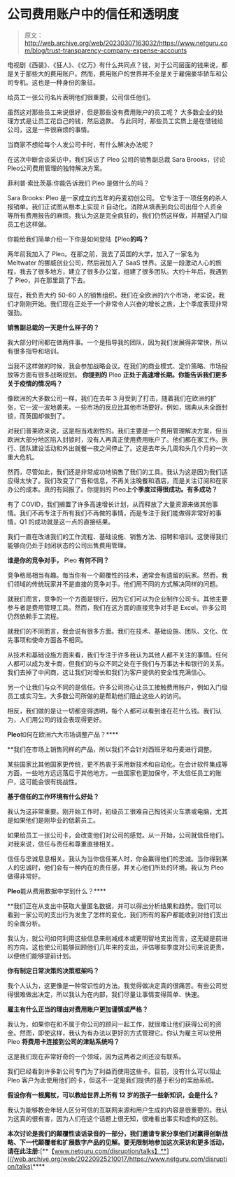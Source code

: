 # 公司费用账户中的信任和透明度

> 原文：<http://web.archive.org/web/20230307163032/https://www.netguru.com/blog/trust-transparency-company-expense-accounts>

 电视剧《西装》、《狂人》、《亿万》有什么共同点？钱，对于公司层面的钱来说，都是关于那些大的费用账户。然而，费用账户的世界并不全是关于雇佣豪华轿车和公司专机。这也是一种身份的象征。

给员工一张公司名片表明他们很重要，公司信任他们。

虽然这对那些员工来说很好，但是那些没有费用账户的员工呢？ 大多数企业的处理方式是让员工花自己的钱，然后退款。 与此同时，那些员工实质上是在借钱给公司，这是一件很麻烦的事情。

当商家不想给每个人发公司卡时，有什么解决办法呢？

在这次中断会谈采访中，我们采访了 Pleo 公司的销售副总裁 Sara Brooks，讨论Pleo公司费用管理的独特解决方案。

菲利普·索比茨基:你能告诉我们 Pleo 是做什么的吗？

Sara Brooks: Pleo 是一家成立约五年的丹麦初创公司。 它专注于一项任务的杀人报销单。我们正试图从根本上实现 it 自动化，消除从填表到向公司出借个人资金等所有费用报告的麻烦。我认为这是完全疯狂的，我们仍然这样做，并期望入门级员工也这样做。 

你能给我们简单介绍一下你是如何登陆【Pleo**的吗？**

两年前我加入了 Pleo。在那之前，我去了英国的大学，加入了一家名为 Meltwater 的挪威创业公司，然后我加入了 SaaS 世界。这是一段激动人心的旅程，我去了很多地方，建立了很多办公室，组建了很多团队。大约十年后，我遇到了 Pleo，并在那里跳了下去。

现在，我负责大约 50-60 人的销售组织。我们在全欧洲的六个市场，老实说，我们才刚刚开始。我们现在正处于一个非常令人兴奋的增长之旅，上个季度表现非常强劲。

**销售副总裁的一天是什么样子的？**

我大部分时间都在做两件事。一个是指导我的团队，因为我们发展得非常快，所以有很多指导和培训。

当我不这样做的时候，我会参加战略会议。在我们的商业模式、定价策略、市场投放等方面有很多战略规划。
 **你提到的** Pleo **正处于高速增长期。你能告诉我们更多关于疫情的情况吗？**

像欧洲的大多数公司一样，我们在去年 3 月受到了打击，随着我们在欧洲的扩张，它一波一波地袭来。一些市场的反应比其他市场要好。例如，瑞典从未全面封锁，而英国却做到了。

对我们普莱欧来说，这是相当戏剧性的。我们主要是一个费用管理解决方案，但当欧洲大部分地区陷入封锁时，没有人再真正使用费用账户了。他们都在家工作。旅行、团队建设活动和外出就餐一夜之间停止了。这是去年头几周和头几个月的一次重大危机。

然而，尽管如此，我们还是非常成功地销售了我们的工具。我认为这是因为我们适应得太快了。我们改变了广告和信息，不再关注晚餐和酒店，而是关注订阅和在家办公的成本。真的有回报了。你提到的
Pleo**上个季度过得很成功。有多成功？**

有了 COVID，我们搁置了许多高速增长计划，从而释放了大量资源来做其他事情。我们不再专注于所有我们不再做的事情，而是专注于我们能做得非常好的事情，Q1 的成功就是这一点的直接结果。

我们一直在改进我们的工作流程、基础设施、销售方法、招聘和培训。这使得我们能够向仍处于封闭状态的公司出售费用管理。

**谁是你的竞争对手，** Pleo **有何不同？**

竞争格局相当有趣。每当你有一个颠覆性的技术，通常会有遗留的玩家。然而，我们领域的传统玩家并不是直接的竞争对手。他们用不同的方式解决同样的问题。

就我们而言，竞争的一个方面是银行，因为它们可以为企业制作公司卡。其他主要参与者是费用管理工具。然而，我们在这方面的直接竞争对手是 Excel。许多公司仍然依赖手工流程。

就我们的不同而言，我会说有很多方面。我们在技术、基础设施、团队、文化、优先事项和使命方面各不相同。

从技术和基础设施方面来看，我们专注于许多我认为其他人都不关注的事情。任何人都可以成为发卡商，但我们的与众不同之处在于我们与万事达卡和银行的关系。我们去掉了中间商，这让我们对增长和我们为客户提供的安全性充满信心。

另一个让我们与众不同的是信任。许多公司担心让员工接触费用账户，例如入门级员工或实习生。大多数公司所做的是帮助他们阻止这些人的访问。

相反，我们做的是让一切都变得透明，每个人都可以看到谁在花什么钱。我们认为，人们用公司的钱会表现得更好。

**Pleo**如何在欧洲六大市场调整产品？****

 **我们在市场上销售同样的产品，所以我们不会针对西班牙和丹麦进行调整。

某些国家比其他国家更传统，更不热衷于采用新技术和自动化。在会计软件集成等方面，一些地方远远落后于其他地方。一些国家也更加保守，不太信任员工的账户，这可能会很有挑战性。

**基于信任的工作环境有什么好处？**

我认为这非常重要。刚开始工作时，初级员工很难自己掏钱买火车票或电脑，尤其是如果他们是刚毕业的低薪员工。

如果给员工一张公司卡，会改变他们对公司的感觉。从一开始，公司就信任他们。对我来说，信任与责任和尊重直接相关。

信任与忠诚息息相关。我认为当你信任某人时，你会赢得他们的忠诚。当你得到某人的忠诚时，他们会有一种内在的责任感，并关心他们所处的环境。我认为 Pleo 做得非常好。

**Pleo**能从费用数据中学到什么？****

 **我们正在从支出中获取大量匿名数据，并可以得出分析结果和趋势。我们可以看到一家公司的支出行为发生了怎样的变化，我们所有的客户都能收到对他们支出的全面分析。

我认为，就公司如何利用这些信息来削减成本或更明智地支出而言，这无疑是前进的方向。这也使公司能够回顾他们几年来的支出，评估哪些季度对公司来说更贵，以便他们能够提前计划。

**你有制定日常决策的决策框架吗？**

我个人认为，这更像是一种常识性的方法。我觉得做决定真的很痛苦。有些公司觉得很难做出决定，所以我认为在内部，我们尽量让事情变得简单、快速。

**雇主有什么正当的理由对费用账户更加谨慎或严格？**

我认为，如果你在和不属于你公司的顾问一起工作，就很难让他们获得公司的资金。然而，即使这样，我认为有办法以更好的方式管理它。你认为雇主可以使用 Pleo **将费用卡连接到公司的津贴系统吗？**

这是我们现在非常好奇的一个领域，因为这两者之间还没有联系。

我们已经看到许多新公司专门为了利益而使用这些卡。目前，没有什么可以阻止 Pleo 客户为此使用他们的卡，但这不一定是我们提供的基于积分的奖励系统。

**假设你有一根魔杖，可以教给世界上所有 12 岁的孩子一些新知识，会是什么？**

我认为能够教会年轻人区分可信的互联网来源和用户生成的内容是很重要的。我认为这真的很有害，因为人们在这个话题上很无知，很难看出事实和虚构的区别。

**本次讨论是我们的颠覆性谈话录音的一部分，我们邀请专家分享他们对赢得创新战略、下一代颠覆者和扩展数字产品的见解。要无限制地参加这次采访和更多活动，请在此注册:**[**【www.netguru.com/disruption/talks】**](//web.archive.org/web/20220925210017/https://www.netguru.com/disruption/talks)****
